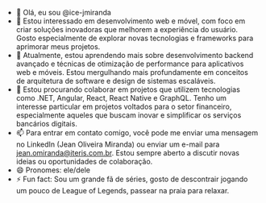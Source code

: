 - 👋 Olá, eu sou @ice-jmiranda
- 👀 Estou interessado em desenvolvimento web e móvel, com foco em criar soluções inovadoras que melhorem a experiência do usuário. Gosto especialmente de explorar novas tecnologias e frameworks para aprimorar meus projetos.
- 🌱 Atualmente, estou aprendendo mais sobre desenvolvimento backend avançado e técnicas de otimização de performance para aplicativos web e móveis. Estou mergulhando mais profundamente em conceitos de arquitetura de software e design de sistemas escaláveis.
- 💞️ Estou procurando colaborar em projetos que utilizem tecnologias como .NET, Angular, React, React Native e GraphQL. Tenho um interesse particular em projetos voltados para o setor financeiro, especialmente aqueles que buscam inovar e simplificar os serviços bancários digitais.
- 📫 Para entrar em contato comigo, você pode me enviar uma mensagem no LinkedIn (Jean Oliveira Miranda) ou enviar um e-mail para jean.omiranda@iteris.com.br. Estou sempre aberto a discutir novas ideias ou oportunidades de colaboração.
- 😄 Pronomes: ele/dele
- ⚡ Fun fact: Sou um grande fã de séries, gosto de descontrair jogando um pouco de League of Legends, passear na praia para relaxar.
